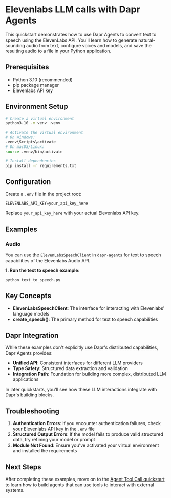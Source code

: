 # Elevenlabs LLM calls with Dapr Agents

This quickstart demonstrates how to use Dapr Agents to convert text to speech using the ElevenLabs API. You'll learn how to generate natural-sounding audio from text, configure voices and models, and save the resulting audio to a file in your Python application.

## Prerequisites

- Python 3.10 (recommended)
- pip package manager
- Elevenlabs API key

## Environment Setup

```bash
# Create a virtual environment
python3.10 -m venv .venv

# Activate the virtual environment 
# On Windows:
.venv\Scripts\activate
# On macOS/Linux:
source .venv/bin/activate

# Install dependencies
pip install -r requirements.txt
```

## Configuration

Create a `.env` file in the project root:

```env
ELEVENLABS_API_KEY=your_api_key_here
```

Replace `your_api_key_here` with your actual Elevenlabs API key.

## Examples

### Audio
You can use the `ElevenLabsSpeechClient` in `dapr-agents` for text to speech capabilities of the Elevenlabs Audio API.

**1. Run the text to speech example:**


<!-- STEP
name: Run audio generation example
expected_stdout_lines:
  - "Audio saved to output_speech.mp3"
  - "File output_speech.mp3 has been deleted."
-->
```bash
python text_to_speech.py
```
<!-- END_STEP -->

## Key Concepts

- **ElevenLabsSpeechClient**: The interface for interacting with Elevenlabs' language models
- **create_speech()**: The primary method for text to speech capabilities

## Dapr Integration

While these examples don't explicitly use Dapr's distributed capabilities, Dapr Agents provides:

- **Unified API**: Consistent interfaces for different LLM providers
- **Type Safety**: Structured data extraction and validation
- **Integration Path**: Foundation for building more complex, distributed LLM applications

In later quickstarts, you'll see how these LLM interactions integrate with Dapr's building blocks.

## Troubleshooting

1. **Authentication Errors**: If you encounter authentication failures, check your Elevenlabs API key in the `.env` file
2. **Structured Output Errors**: If the model fails to produce valid structured data, try refining your model or prompt
3. **Module Not Found**: Ensure you've activated your virtual environment and installed the requirements

## Next Steps

After completing these examples, move on to the [Agent Tool Call quickstart](../03-agent-tool-call) to learn how to build agents that can use tools to interact with external systems.